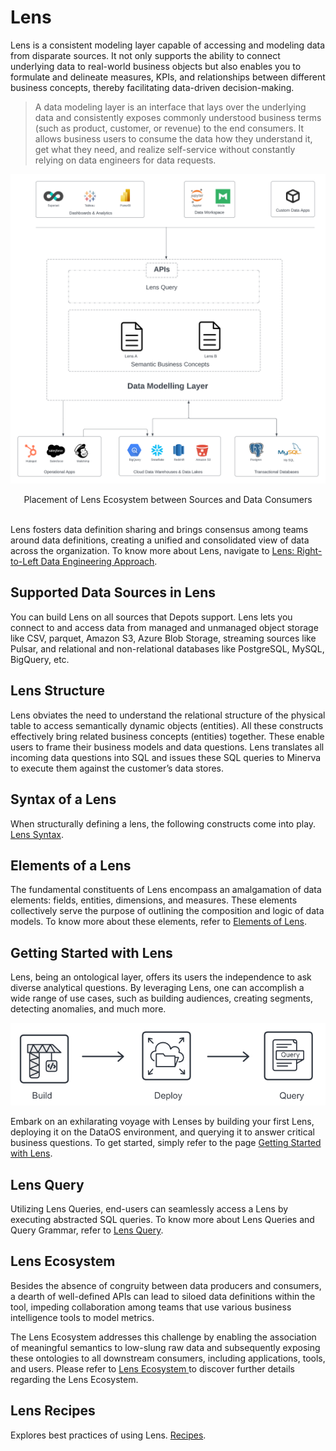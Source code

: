 # Lens

Lens is a consistent modeling layer capable of accessing and modeling data from disparate sources. It not only supports the ability to connect underlying data to real-world business objects but also enables you to formulate and delineate measures, KPIs, and relationships between different business concepts, thereby facilitating data-driven decision-making. 

> A data modeling layer is an interface that lays over the underlying data and consistently exposes commonly understood business terms (such as product, customer, or revenue) to the end consumers. It allows business users to consume the data how they understand it, get what they need, and realize self-service without constantly relying on data engineers for data requests.
 
<center>

![Picture](./Untitled.png)

</center>

<figcaption align = "center">Placement of Lens Ecosystem between Sources and Data Consumers</figcaption>
<br>

Lens fosters data definition sharing and brings consensus among teams around data definitions, creating a unified and consolidated view of data across the organization. To know more about Lens, navigate to
[Lens: Right-to-Left Data Engineering Approach](./Lens%20Right-to-Left%20Data%20Engineering%20Approach.md).

## Supported Data Sources in Lens

You can build Lens on all sources that Depots support. Lens lets you connect to and access data from managed and unmanaged object storage like CSV, parquet, Amazon S3, Azure Blob Storage, streaming sources like Pulsar, and relational and non-relational databases like PostgreSQL, MySQL, BigQuery, etc. 

## Lens Structure

Lens obviates the need to understand the relational structure of the physical table to access semantically dynamic objects (entities). All these constructs effectively bring related business concepts (entities) together. These enable users to frame their business models and data questions. Lens translates all incoming data questions into SQL and issues these SQL queries to Minerva to execute them against the customer’s data stores. 

## Syntax of a Lens

When structurally defining a lens, the following constructs come into play.
[Lens Syntax](./Lens%20Syntax.md).

## Elements of a Lens

The fundamental constituents of Lens encompass an amalgamation of data elements: fields, entities, dimensions, and measures. These elements collectively serve the purpose of outlining the composition and logic of data models. To know more about these elements, refer to
[Elements of Lens](./Elements%20of%20Lens/Elements%20of%20Lens.md).

## Getting Started with Lens

Lens, being an ontological layer, offers its users the independence to ask diverse analytical questions. By leveraging Lens, one can accomplish a wide range of use cases, such as building audiences, creating segments, detecting anomalies, and much more.
 
<center>

![Picture](./diagram_05.jpg)

</center>

Embark on an exhilarating voyage with Lenses by building your first Lens, deploying it on the DataOS environment, and querying it to answer critical business questions. To get started, simply refer to the page
[Getting Started with Lens](./Getting%20Started%20with%20Lens/Getting%20Started%20with%20Lens.md).

## Lens Query

Utilizing Lens Queries, end-users can seamlessly access a Lens by executing abstracted SQL queries. To know more about Lens Queries and Query Grammar, refer to
[Lens Query](./Lens%20Query/Lens%20Query.md).

## Lens Ecosystem

Besides the absence of congruity between data producers and consumers, a dearth of well-defined APIs can lead to siloed data definitions within the tool, impeding collaboration among teams that use various business intelligence tools to model metrics. 

The Lens Ecosystem addresses this challenge by enabling the association of meaningful semantics to low-slung raw data and subsequently exposing these ontologies to all downstream consumers, including applications, tools, and users. Please refer to
[Lens Ecosystem ](./Lens%20Ecosystem/Lens%20Ecosystem.md) to discover further details regarding the Lens Ecosystem.

## Lens Recipes

Explores best practices of using Lens.
[Recipes](./Recipes/Recipes.md).